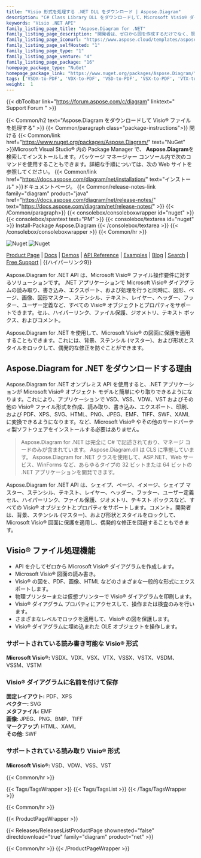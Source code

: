 ```yaml
---
title: "Visio 形式を処理する .NET DLL をダウンロード | Aspose.Diagram"
description: "C# Class Library DLL をダウンロードして、Microsoft Visio® ダイアグラム オブジェクトとプロパティを操作します。図形、ページ、画像、テンシル、テキスト、レイヤー、セルなどを .NET API 経由で。"
keywords: "Visio .NET API"
family_listing_page_title: "Aspose.Diagram for .NET"
family_listing_page_description: "開発者は、ゼロから図を作成するだけでなく、既存のファイルを簡単に読み込んで図の要素を操作し、結果を他の Visio 形式、画像、または固定レイアウト形式でエクスポートできます。"
family_listing_page_iconurl: "https://www.aspose.cloud/templates/aspose/App_Themes/V3/images/diagram/272x272/aspose_diagram-for-net-min.png"
family_listing_page_selfHosted: "1"
family_listing_page_type: "1"
family_listing_page_venture: "4"
family_listing_page_package: "16"
homepage_package_type: "NuGet"
homepage_package_link: "https://www.nuget.org/packages/Aspose.Diagram/"
tags: ['VSDX-to-PDF', 'VDX-to-PDF', 'VSD-to-PDF', 'VSX-to-PDF', 'VTX-to-PDF', 'VSSX-to-PDF', 'VSTX-to-PDF', 'VSDM-to-PDF', 'VSSM-to-PDF', 'VSTM-to-PDF', 'VDW-to-PDF', 'VSS-to-PDF', 'VST-to-PDF', 'VSD-to-VDX', 'VSD-to-VSX', 'VSD-to-VTX', 'Visio-to-PDF', 'Visio-to-XML', 'VSD-to-PNG', 'Visio-to-Image', 'Diagram-to-PDF', 'Diagram-to-XPS', 'Diagram-to-Image', 'VSS-to-XPS', 'VSSX-to-XPS', 'VSSM-to-XPS', 'VDX-to-XPS', 'VST-to-XPS', 'VSTX-to-XPS', 'VDX-to-XPS', 'VTX-to-XPS', 'VSX-to-XPS', 'VSDX-to-XPS', 'Diagram-to-HTML', 'Visio-to-HTML', 'VSD-to-HTML', 'VSDX-to-HTML', 'VSDM-to-HTML', 'VSTX-to-HTML', 'VSSX-to-HTML', 'VSS-to-HTML', 'VSSM-to-HTML', 'VDX-to-HTML', 'VST-to-HTML', 'VSTX-to-HTML', 'VDX-to-HTML', 'VTX-to-HTML', 'VSX-to-HTML', 'Diagram-to-SVG', 'Visio-toSVG', 'VSD-to-SVG', 'Diagram-to-SWF', 'Visio-to-SWF', 'VSS-to-SWF', 'VSSX-to-SWF', 'VSSM-to-SWF', 'VDW-to-SWF', 'VDX-to-SWF', 'VST-to-SWF', 'VSTX-to-SWF', 'VSTM-to-SWF', 'VDX-to-SWF', 'VTX-to-SWF', 'VSX-to-SWF', 'Diagram-to-XAML', 'Visio-to-XAML', 'VSD-to-XAML']
weight:  1
---
```


{{< dbToolbar link="https://forum.aspose.com/c/diagram" linktext=" Support Forum " >}}

{{< Common/h2 text="Aspose.Diagram をダウンロードして Visio® ファイルを処理する"  >}}
{{< Common/paragraph class="package-instructions">}}
開ける
{{< Common/link href="https://www.nuget.org/packages/Aspose.Diagram/" text="NuGet"  >}}Microsoft Visual Studio® 内の Package Manager で、 <b>Aspose.Diagram</b>を検索してインストールします。パッケージ マネージャー コンソール内で次のコマンドを使用することもできます。詳細な手順については、次の Web サイトを参照してください。
{{< Common/link href="https://docs.aspose.com/diagram/net/installation/" text="インストール"  >}}ドキュメントページ。
{{< Common/release-notes-link family="diagram" product="java" href="https://docs.aspose.com/diagram/net/release-notes/" text="https://docs.aspose.com/diagram/net/release-notes/"  >}}
{{< /Common/paragraph>}}
{{< consolebox/consoleboxwrapper id="nuget" >}}
       {{< consolebox/spantext text="PM" >}}
       {{< consolebox/textarea id="nuget" >}} Install-Package Aspose.Diagram {{< /consolebox/textarea >}}
{{< /consolebox/consoleboxwrapper >}}
{{< Common/hr >}}

![Nuget](https://img.shields.io/nuget/v/Aspose.Diagram) ![Nuget](https://img.shields.io/nuget/dt/Aspose.Diagram?label=nuget%20downloads)

[Product Page](https://products.aspose.com/diagram/net/) | [Docs](https://docs.aspose.com/diagram/net/) | [Demos](https://products.aspose.app/diagram/family) | [API Reference](https://reference.aspose.com/diagram/net/) | [Examples](https://github.com/aspose-diagram/Aspose.Diagram-for-.NET) | [Blog](https://blog.aspose.com/category/diagram/) | [Search](https://search.aspose.com/) | [Free Support](https://forum.aspose.com/c/diagram) | {{ハイパーリンク9}}

Aspose.Diagram for .NET API は、Microsoft Visio® ファイル操作要件に対するソリューションです。 .NET アプリケーションで Microsoft Visio® ダイアグラムの読み取り、書き込み、エクスポート、および処理を行うと同時に、図形、ページ、画像、図形マスター、ステンシル、テキスト、レイヤー、ヘッダー、フッター、ユーザー定義など、すべての Visio® オブジェクトとプロパティをサポートできます。セル、ハイパーリンク、ファイル保護、ジオメトリ、テキスト ボックス、およびコメント。

Aspose.Diagram for .NET を使用して、Microsoft Visio® の図面に保護を適用することもできます。これには、背景、ステンシル (マスター)、および形状とスタイルをロックして、偶発的な修正を防ぐことができます。

## Aspose.Diagram for .NET をダウンロードする理由

Aspose.Diagram for .NET オンプレミス API を使用すると、.NET アプリケーションが Microsoft Visio® オブジェクト モデルと簡単にやり取りできるようになります。これにより、アプリケーションで VSD、VSS、VDW、VST およびその他の Visio® ファイル形式を作成、読み取り、書き込み、エクスポート、印刷、および PDF、XPS、SVG、HTML、PNG、JPEG、EMF、TIFF、SWF、XAML に変換できるようになります。など、Microsoft Visio® やその他のサードパーティ製ソフトウェアをインストールする必要はありません。

> Aspose.Diagram for .NET は完全に C# で記述されており、マネージ コードのみが含まれています。 Aspose.Diagram.dll は CLS に準拠しています。 Aspose.Diagram for .NET クラスを使用して、ASP.NET、Web サービス、WinForms など、あらゆるタイプの 32 ビットまたは 64 ビットの .NET アプリケーションを開発できます。

Aspose.Diagram for .NET API は、シェイプ、ページ、イメージ、シェイプ マスター、ステンシル、テキスト、レイヤー、ヘッダー、フッター、ユーザー定義セル、ハイパーリンク、ファイル保護、ジオメトリ、テキスト ボックスなど、すべての Visio® オブジェクトとプロパティをサポートします。コメント。開発者は、背景、ステンシル (マスター)、および形状とスタイルをロックして、Microsoft Visio® 図面に保護を適用し、偶発的な修正を回避することもできます。

## Visio® ファイル処理機能

- API を介してゼロから Microsoft Visio® ダイアグラムを作成します。
- Microsoft Visio® 図面の読み書き。
- Visio® の図を、PDF、画像、HTML などのさまざまな一般的な形式にエクスポートします。
- 物理プリンターまたは仮想プリンターで Visio® ダイアグラムを印刷します。
- Visio® ダイアグラム プロパティにアクセスして、操作または検査のみを行います。
- さまざまなレベルでロックを適用して、Visio® の図を保護します。
- Visio® ダイアグラムに埋め込まれた OLE オブジェクトを操作します。

### サポートされている読み書き可能な Visio® 形式

**Microsoft Visio®:** VSDX、VDX、VSX、VTX、VSSX、VSTX、VSDM、VSSM、VSTM

### Visio® ダイアグラムに名前を付けて保存

**固定レイアウト:** PDF、XPS\
**ベクター:** SVG\
**メタファイル:** EMF\
**画像:** JPEG、PNG、BMP、TIFF\
**マークアップ:** HTML、XAML\
**その他:** SWF

### サポートされている読み取り Visio® 形式

**Microsoft Visio®:** VSD、VDW、VSS、VST

{{< Common/hr >}}

{{< Tags/TagsWrapper >}}
 {{< Tags/TagsList >}}
{{< /Tags/TagsWrapper >}}

{{< Common/hr >}}

{{< ProductPageWrapper >}}
<!-- ReleasesListProductPage-->
   {{< Releases/ReleasesListProductPage shownested="false"  directdownload="true" family="diagram" product="net" >}}
<!-- /ReleasesListProductPage-->
{{< Common/hr >}}
{{< /ProductPageWrapper >}}

